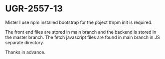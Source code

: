 # UGR-2557-13
Mister I use npm installed bootstrap for the poject 
#npm init is required.

The front end files are stored in main branch and the backend is stored in the master branch.
The fetch javascript files are found in main branch in JS separate directory.


Thanks in advance.



